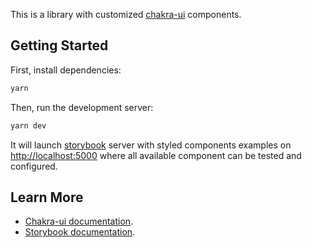 This is a library with customized [chakra-ui](https://chakra-ui.com/) components.

## Getting Started

First, install dependencies:
```bash
yarn
```
Then, run the development server:

```bash
yarn dev
```

It will launch [storybook](https://storybook.js.org/) server with styled components examples on [http://localhost:5000](http://localhost:5000)
where all available component can be tested and configured.

## Learn More

- [Chakra-ui documentation](https://chakra-ui.com/guides/first-steps).
- [Storybook documentation](https://storybook.js.org/docs/react/get-started/introduction).


